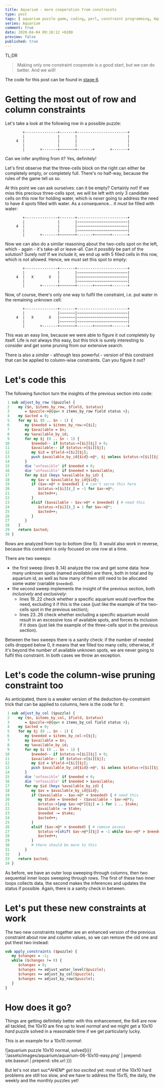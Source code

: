 ```yaml
---
title: Aquarium - more cooperation from constraints
type: post
tags: [ aquarium puzzle game, coding, perl, constraint programming, Aquarium ]
series: Aquarium
comment: true
date: 2020-04-04 09:18:12 +0200
preview: false
published: true
---
```


TL;DR

> Making only one constraint cooperate is a good start, but we can do
> better. And we will!

The code for this post can be found in [stage 6][].

# Getting the most out of row and column constraints

Let's take a look at the following row in a possible puzzle:

```
        +---------------+-------+-----------------------+
        |               |       |                       |
     4  |               |       |                       |
        |               |       |                       |
        |       +-------+~~~~~~~+-------+       +-------+
```

Can we infer anything from it? Yes, definitely!

Let's first observe that the three-cells block on the right can either be
completely empty, or completely full. There's no half-way, because the rules
of the game tell us so.

At this point we can ask ourselves: can it be empty? Certainly not! If we
miss this precious three-cells spot, we will be left with only 3 candidate
cells on this row for holding water, which is *never* going to address the
need to have 4 spots filled with water. As a consequence... it *must* be
filled with water:

```
        +---------------+-------+-----------------------+
        |               |       |~~~~~~~~~~~~~~~~~~~~~~~|
     4  |               |       |~~~~~~~~~~~~~~~~~~~~~~~|
        |               |       |~~~~~~~~~~~~~~~~~~~~~~~|
        |       +-------+~~~~~~~+-------+~~~~~~~+-------+
```

Now we can also do a similar reasoning about the two-cells spot on the left,
which - again - it's take-all or leave-all. Can it *possibly* be part of the
solution? Surely not! If we include it, we end up with 5 filled cells in
this row, which is not allowed. Hence, we *must* set this spot to empty:

```
        +---------------+-------+-----------------------+
        |               |       |~~~~~~~~~~~~~~~~~~~~~~~|
     4  |   X       X   |       |~~~~~~~~~~~~~~~~~~~~~~~|
        |               |       |~~~~~~~~~~~~~~~~~~~~~~~|
        |       +-------+~~~~~~~+-------+~~~~~~~+-------+
```

Now, of course, there's only one way to fulfil the constraint, i.e. put
water in the remaining unknown cell:

```
        +---------------+-------+-----------------------+
        |               |~~~~~~~|~~~~~~~~~~~~~~~~~~~~~~~|
     4  |   X       X   |~~~~~~~|~~~~~~~~~~~~~~~~~~~~~~~|
        |               |~~~~~~~|~~~~~~~~~~~~~~~~~~~~~~~|
        |       +-------+~~~~~~~+-------+~~~~~~~+-------+
```

This was an easy line, because we were able to figure it out completely by
itself. Life is not always *this* easy, but this trick is surely interesting
to consider and get some pruning from our extensive search.

There is also a *similar* - although less powerful - version of this
constraint that can be applied to column-wise constraints. Can you figure it
out?

# Let's code this

The following function turn the insights of the previous section into code:

```perl
 1 sub adjust_by_row ($puzzle) {
 2    my ($n, $items_by_row, $field, $status)
 3       = $puzzle->@{qw< n items_by_row field status >};
 4    my $acted = 0;
 5    for my $i (0 .. $n - 1) {
 6       my $needed = $items_by_row->[$i];
 7       my $available = $n;
 8       my %available_by_id;
 9       for my $j (0 .. $n - 1) {
10          $needed-- if $status->[$i][$j] > 0;
11          $available-- if $status->[$i][$j];
12          my $id = $field->[$i][$j];
13          push $available_by_id{$id}->@*, $j unless $status->[$i][$j];
14       }
15       die 'unfeasible' if $needed < 0;
16       die 'unfeasible' if $needed > $available;
17       for my $id (keys %available_by_id) {
18          my $av = $available_by_id{$id};
19          if ($av->@* > $needed) { # can't serve this here
20             $status->[$i][$_] = -1 for $av->@*;
21             $acted++;
22          }
23          elsif ($available - $av->@* < $needed) { # need this
24             $status->[$i][$_] = 1 for $av->@*;
25             $acted++;
26          }
27       }
28    }
29    return $acted;
30 }
```

Rows are analyzed from top to bottom (line 5). It would also work in
reverse, because this constraint is only focused on one row at a time.

There are two sweeps:

- the first sweep (lines 9..14) analyze the row and get some data: how many
  *unknown* spots (named *available*) are there, both in total and by
  aquarium id, as well as how many of them still need to be allocated some
  water (variable `$needed`).
- the second sweep implements the insight of the previous section, both
  *inclusively* and *exclusively*:
  - lines 19..22 check whether a specific aquarium would overflow the need,
    excluding it if this is the case (just like the example of the two-cells
    spot in the previous section);
  - lines 23..26 check whether excluding a specific aquarium would result in
    an excessive loss of available spots, and forces its inclusion if it
    does (just liek the example of the three-cells spot in the previous
    section).

Between the two sweeps there is a sanity check: if the number of needed
cells dropped below 0, it means that we filled too many cells; otherwise, if
it's beyond the number of available unknown spots, we are never going to
fulfil this constraint. In both cases we throw an exception.

# Let's code the column-wise pruning constraint too

As anticipated, there is a weaker version of the deduction-by-constraint
trick that can be applied to columns, here is the code for it:

```perl
 1 sub adjust_by_col ($puzzle) {
 2    my ($n, $items_by_col, $field, $status)
 3       = $puzzle->@{qw< n items_by_col field status >};
 4    my $acted = 0;
 5    for my $j (0 .. $n - 1) {
 6       my $needed = $items_by_col->[$j];
 7       my $available = $n;
 8       my %available_by_id;
 9       for my $i (0 .. $n - 1) {
10          $needed-- if $status->[$i][$j] > 0;
11          $available-- if $status->[$i][$j];
12          my $id = $field->[$i][$j];
13          push $available_by_id{$id}->@*, $i unless $status->[$i][$j];
14       }
15       die 'unfeasible' if $needed < 0;
16       die 'unfeasible' if $needed > $available;
17       for my $id (keys %available_by_id) {
18          my $av = $available_by_id{$id};
19          if ($available - $av->@* < $needed) { # need this
20             my $take = $needed - ($available - $av->@*);
21             $status->[pop $av->@*][$j] = 1 for 1 .. $take;
22             $available -= $take;
23             $needed -= $take;
24             $acted++;
25          }
26          elsif ($av->@* > $needed) { # remove excess
27             $status->[shift $av->@*][$j] = -1 while $av->@* > $needed;
28             $acted++;
29          }
30          # there should be more to this
31       }
32    }
33    return $acted;
34 }
```

As before, we have an outer loop sweeping through columns, then two
sequential inner loops sweeping through rows. The first of these two inner
loops collects data, the second makes the inferences and updates the status
if possible. Again, there is a sanity check in between.

# Let's put these new constraints at work

The two new constraints together are an enhanced version of the previous
constraint about row and column values, so we can remove the old one and put
thest two instead:

```perl
sub apply_constraints ($puzzle) {
   my $changes = -1;
   while ($changes != 0) {
      $changes = 0;
      $changes += adjust_water_level($puzzle);
      $changes += adjust_by_col($puzzle);
      $changes += adjust_by_row($puzzle);
   }
}
```

# How does it go?

Things are getting definitely better with this enhancement, the 6x6 are now
all tackled, the 10x10 are fine up to level *normal* and we might get a
10x10 *hard* puzzle solved in a reasonable time if we get particularly
lucky.

This is an example for a 10x10 *normal*:

![aquarium puzzle 10x10 normal, solved]({{ '/assets/images/aquarium/aquarium-06-10x10-easy.png' | prepend: site.baseurl | prepend: site.url }})

But let's not start suc\**AHEM*\* *get too excited* yet: most of the 10x10
hard problems are still too slow, and we have to address the 15x15, the
daily, the weekly and the monthly puzzles yet!

[stage 6]: https://gitlab.com/polettix/aquarium-solver/-/blob/master/06-more-cooperation/aquarium.pl
